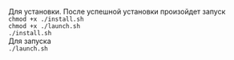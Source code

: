 Для установки. После успешной установки произойдет запуск
<br/>
`chmod +x ./install.sh`
<br/>
`chmod +x ./launch.sh`
<br/>
`./install.sh`
<br/>
Для запуска
<br/>
`./launch.sh`
